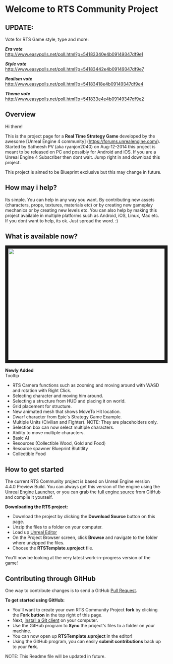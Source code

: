 Welcome to RTS Community Project
=====================

UPDATE:
------------

Vote for RTS Game style, type and more:

***Era vote***<br>
http://www.easypolls.net/poll.html?p=54183340e4b09149347df9e1

***Style vote***<br>
http://www.easypolls.net/poll.html?p=54183442e4b09149347df9e7

***Realism vote***<br>
http://www.easypolls.net/poll.html?p=54183418e4b09149347df9e4

***Theme vote***<br>
http://www.easypolls.net/poll.html?p=541833e4e4b09149347df9e2


Overview
------------

Hi there!

This is the project page for a **Real Time Strategy Game** developed by the awesome [Unreal Engine 4 community] (https://forums.unrealengine.com/). 
Started by Satheesh PV (aka ryanjon2040) on Aug-12-2014 this project is meant to be released on PC and possibly for Android and iOS. If you are a Unreal Engine 4 Subscriber then dont wait.
Jump right in and download this project.

This project is aimed to be Blueprint exclusive but this may change in future.

How may i help?
-------------------

Its simple. You can help in any way you want. By contributing new assets (characters, props, textures, materials etc) or by creating new gameplay mechanics or by creating new levels etc. You can also
help by making this project available in multiple platforms such as Android, iOS, Linux, Mac etc. If you dont want to help, its ok. Just spread the word. :)

What is available now?
-------------------
<a href="https://www.youtube.com/watch?v=RpyZx45dzqE" target="_blank"><img src="http://img.youtube.com/vi/RpyZx45dzqE/0.jpg" width="640" height="360" border="10" /></a>

**Newly Added** <br>
Tooltip

* RTS Camera functions such as zooming and moving around with WASD and rotation with Right Click.
* Selecting character and moving him around.
* Selecting a structure from HUD and placing it on world.
* Grid placement for structure.
* New animated mesh that shows MoveTo Hit location.
* Dwarf character from Epic's Strategy Game Example.
* Multiple Units (Civilian and Fighter). NOTE: They are placeholders only.
* Selection box can now select multiple characters.
* Ability to move multiple characters.
* Basic AI
* Resources (Collectible Wood, Gold and Food)
* Resource spawner Blueprint Blutitlity
* Collectible Food

How to get started
-------------------

The current RTS Community project is based on Unreal Engine version 4.4.0 Preview Build.  You can always get this version of the engine using the [Unreal Engine Launcher](https://www.unrealengine.com/dashboard), or you can grab the [full engine source](https://github.com/EpicGames/UnrealEngine/releases/tag/4.4.0-preview) from GitHub and compile it yourself.

**Downloading the RTS project:**

- Download the project by clicking the **Download Source** button on this page.
- Unzip the files to a folder on your computer.  
- Load up [Unreal Editor](https://www.unrealengine.com/dashboard)
- On the Project Browser screen, click **Browse** and navigate to the folder where unzipped the files.
- Choose the **RTSTemplate.uproject** file.  

You'll now be looking at the very latest work-in-progress version of the game!



Contributing through GitHub
-----------------------

One way to contribute changes is to send a GitHub [Pull Request](https://help.github.com/articles/using-pull-requests).

**To get started using GitHub:**

- You'll want to create your own RTS Community Project **fork** by clicking the __Fork button__ in the top right of this page.
- Next, [install a Git client](http://help.github.com/articles/set-up-git) on your computer.
- Use the GitHub program to **Sync** the project's files to a folder on your machine.
- You can now open up **RTSTemplate.uproject** in the editor!
- Using the GitHub program, you can easily **submit contributions** back up to your **fork**. 

NOTE: This Readme file will be updated in future.